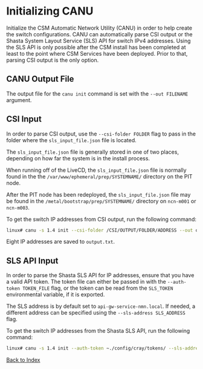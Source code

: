 # Initializing CANU

Initialize the CSM Automatic Network Utility (CANU) in order to help create the switch configurations. CANU can automatically parse CSI output or
the Shasta System Layout Service (SLS) API for switch IPv4 addresses. Using the SLS API is only possible after the CSM install has been completed
at least to the point where CSM Services have been deployed. Prior to that, parsing CSI output is the only option.

## CANU Output File

The output file for the `canu init` command is set with the `--out FILENAME` argument.

## CSI Input

In order to parse CSI output, use the `--csi-folder FOLDER` flag to pass in the folder where the `sls_input_file.json` file is located.

The `sls_input_file.json` file is generally stored in one of two places, depending on how far the system is in the install process.

When running off of the LiveCD, the `sls_input_file.json` file is normally found in the the `/var/www/ephemeral/prep/SYSTEMNAME/` directory on the PIT node.

After the PIT node has been redeployed, the `sls_input_file.json` file may be found in the `/metal/bootstrap/prep/SYSTEMNAME/` directory on `ncn-m001` or `ncn-m003`.

To get the switch IP addresses from CSI output, run the following command:

```bash
linux# canu -s 1.4 init --csi-folder /CSI/OUTPUT/FOLDER/ADDRESS --out output.txt
```

Eight IP addresses are saved to `output.txt`.

## SLS API Input

In order to parse the Shasta SLS API for IP addresses, ensure that you have a valid API token. The token file can either be passed in with the
`--auth-token TOKEN_FILE` flag, or the token can be read from the `SLS_TOKEN` environmental variable, if it is exported.

The SLS address is by default set to `api-gw-service-nmn.local`. If needed, a different address can be specified using the `--sls-address SLS_ADDRESS` flag.

To get the switch IP addresses from the Shasta SLS API, run the following command:

```bash
linux# canu -s 1.4 init --auth-token ~./config/cray/tokens/ --sls-address 1.2.3.4 --out output.txt
```

[Back to Index](.README.md)
